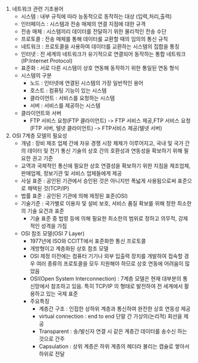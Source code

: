1. 네트워크 관련 기초용어
   - 시스템 : 내부 규칙에 따라 능동적으로 동작하는 대상 (입력,처리,출력)
   - 인터페이스 : 시스템과 전송 매체의 연결 지점에 대한 규격
   - 전송 매체 : 시스템끼리 데이터를 전달하기 위한 물리적인 전송 수단
   - 프로토콜 : 전송 매체를 통해 데이터를 교환할 때의 임의의 통신 규칙
   - 네트워크 : 프로토콜을 사용하여 데이터를 교환하는 시스템의 집합을 통칭
   - 인터넷 : 전 세계의 네트워크가 유기적으로 연결되어 동작하는 통합 네트워크 (IP:Internet Protocol)
   - 표준화 : 서로 다른 시스템이 상호 연동해 동작하기 위한 통일된 연동 형식
   - 시스템의 구분
     - 노드 : 인터넷에 연결된 시스템의 가장 일반적인 용어
     - 호스트 : 컴퓨팅 기능이 있는 시스템
     - 클라이언트 : 서비스를 요청하는 시스템
     - 서버 : 서비스를 제공하는 시스템
   - 클라이언트와 서버
     - FTP 서비스 요청(FTP 클라이언트) -> FTP 서비스 제공,FTP 서비스 요청(FTP 서버, 텔넷 클라이언트) -> FTP서비스 제공(텔넷 서버)
2. OSI 7계층 모델의 필요성
   - 개념 : 장비 제조 업체 간에 자유 경쟁 시장 체제가 이루어지고, 국내 및 국가 간의 데이터 및 전기 통신 기술의 상호 간의 호환성과 연동성을 확보하기 위해 필요한 권고 기준
   - 교역과 국제적인 통신에 필요한 상호 연결성을 확보하기 위한 지침을 제조업체, 판매업체, 정보기관 및 서비스 업체들에게 제공
   - 사실 표준 : 공인된 기관에서 승인된 것은 아니지만 폭넓게 사용됨으로써 표준으로 채택된 것(TCP/IP)
   - 법률 표준 : 공인된 기관에 의해 제정된 표준(OSI)
   - 기술기준 : 국가별로 이용자 및 설비 보호, 서비스 품질 확보를 위해 정한 최소한의 기술 요건과 표준
     - 기술 표준 중 법령 등에 의해 필요한 최소한의 범위로 정하고 의무적, 강제적인 성격을 가짐
   - OSI 참조 모델(OSI 7 Layer)
     - 1977년에 ISO와 CCITT에서 표준화한 통신 프로토콜
     - 개방형이고 계층화된 상호 참조 모델
     - OSI 제정 이전에는 컴퓨터 기기나 외부 입출력 
       장치를 개발하여 접속할 경우 여러 종류의 프로토콜을 
       모두 지원해야 하므로 상호 연동에 어려움이 많았음
     - OSI(Open System Interconnection) : 7계층 모델은 현재 대부분의 통신망에서 참조하고 있음. 특히 TCP/IP 의 형태로 발전하여 전 세계에서 활용하고 있는 국제 표준
     - 주요특징
       - 계층간 구조 : 인접한 상하위 계층과 통신하여 완전한 상호 연동성 제공
       - virtual connection : end to end 단말 간 가상의(논리적) 회선을 제공
       - Transparent : 송/발신자 연결 시 같은 계층간 데이터를 송수신 하는 것으로 간주
       - Capsulation : 상위 계층은 하위 계층의 헤더라 불리는 캡슐로 쌓아서 하위로 전달
